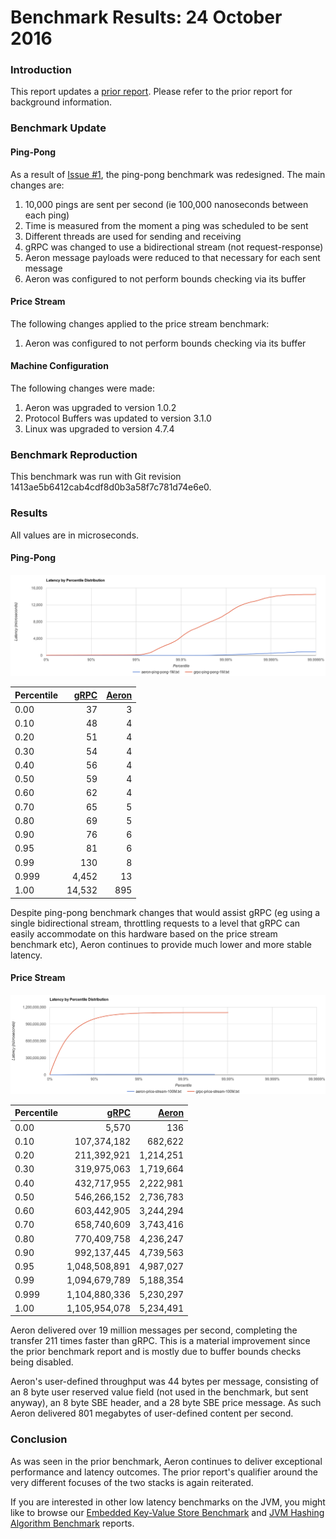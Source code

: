 # Benchmark Results: 24 October 2016

### Introduction

This report updates a [prior report](https://github.com/benalexau/rpc-bench/blob/master/results/20160920/README.md).
Please refer to the prior report for background information.

### Benchmark Update

#### Ping-Pong

As a result of [Issue #1](https://github.com/benalexau/rpc-bench/issues/1), the
ping-pong benchmark was redesigned. The main changes are:

1. 10,000 pings are sent per second (ie 100,000 nanoseconds between each ping)
2. Time is measured from the moment a ping was scheduled to be sent
3. Different threads are used for sending and receiving
4. gRPC was changed to use a bidirectional stream (not request-response)
5. Aeron message payloads were reduced to that necessary for each sent message
6. Aeron was configured to not perform bounds checking via its buffer

#### Price Stream

The following changes applied to the price stream benchmark:

1. Aeron was configured to not perform bounds checking via its buffer

#### Machine Configuration

The following changes were made:

1. Aeron was upgraded to version 1.0.2
2. Protocol Buffers was updated to version 3.1.0
3. Linux was upgraded to version 4.7.4

### Benchmark Reproduction

This benchmark was run with Git revision 1413ae5b6412cab4cdf8d0b3a58f7c781d74e6e0.

### Results

All values are in microseconds.

#### Ping-Pong

![img](ping-pong.png)

| Percentile | [gRPC](grpc-ping-pong-1M.txt) | [Aeron](aeron-ping-pong-1M.txt) |
| ---------- | ------: | --: |
| 0.00       | 37      | 3   |
| 0.10       | 48      | 4   |
| 0.20       | 51      | 4   |
| 0.30       | 54      | 4   |
| 0.40       | 56      | 4   |
| 0.50       | 59      | 4   |
| 0.60       | 62      | 4   |
| 0.70       | 65      | 5   |
| 0.80       | 69      | 5   |
| 0.90       | 76      | 6   |
| 0.95       | 81      | 6   |
| 0.99       | 130     | 8   |
| 0.999      | 4,452   | 13  |
| 1.00       | 14,532  | 895 |

Despite ping-pong benchmark changes that would assist gRPC (eg using a single
bidirectional stream, throttling requests to a level that gRPC can easily
accommodate on this hardware based on the price stream benchmark etc), Aeron
continues to provide much lower and more stable latency.

#### Price Stream

![img](price-stream.png)

| Percentile | [gRPC](grpc-price-stream-100M.txt) | [Aeron](aeron-price-stream-100M.txt) |
| ---------- | ------------: | ----------: |
| 0.00       | 5,570         | 136         |
| 0.10       | 107,374,182   | 682,622     |
| 0.20       | 211,392,921   | 1,214,251   |
| 0.30       | 319,975,063   | 1,719,664   |
| 0.40       | 432,717,955   | 2,222,981   |
| 0.50       | 546,266,152   | 2,736,783   |
| 0.60       | 603,442,905   | 3,244,294   |
| 0.70       | 658,740,609   | 3,743,416   |
| 0.80       | 770,409,758   | 4,236,247   |
| 0.90       | 992,137,445   | 4,739,563   |
| 0.95       | 1,048,508,891 | 4,987,027   |
| 0.99       | 1,094,679,789 | 5,188,354   |
| 0.999      | 1,104,880,336 | 5,230,297   |
| 1.00       | 1,105,954,078 | 5,234,491   |

Aeron delivered over 19 million messages per second, completing the transfer
211 times faster than gRPC. This is a material improvement since the prior
benchmark report and is mostly due to buffer bounds checks being disabled.

Aeron's user-defined throughput was 44 bytes per message, consisting of an 8
byte user reserved value field (not used in the benchmark, but sent anyway), an
8 byte SBE header, and a 28 byte SBE price message. As such Aeron delivered 801
megabytes of user-defined content per second.

### Conclusion

As was seen in the prior benchmark, Aeron continues to deliver exceptional
performance and latency outcomes. The prior report's qualifier around the
very different focuses of the two stacks is again reiterated.

If you are interested in other low latency benchmarks on the JVM, you might like
to browse our
[Embedded Key-Value Store Benchmark](https://github.com/lmdbjava/benchmarks)
and
[JVM Hashing Algorithm Benchmark](https://github.com/benalexau/hash-bench)
reports.

